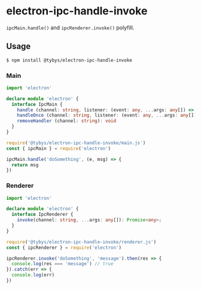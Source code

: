 # electron-ipc-handle-invoke

`ipcMain.handle()` and `ipcRenderer.invoke()` polyfill.

## Usage

``` bash
$ npm install @tybys/electron-ipc-handle-invoke
```

### Main

``` ts
import 'electron'

declare module 'electron' {
  interface IpcMain {
    handle (channel: string, listener: (event: any, ...args: any[]) => (Promise<void>) | (any)): void
    handleOnce (channel: string, listener: (event: any, ...args: any[]) => (Promise<void>) | (any)): void
    removeHandler (channel: string): void
  }
}
```

``` js
require('@tybys/electron-ipc-handle-invoke/main.js')
const { ipcMain } = require('electron')

ipcMain.handle('doSomething', (e, msg) => {
  return msg
})
```

### Renderer

``` ts
import 'electron'

declare module 'electron' {
  interface IpcRenderer {
    invoke(channel: string, ...args: any[]): Promise<any>;
  }
}
```

``` js
require('@tybys/electron-ipc-handle-invoke/renderer.js')
const { ipcRenderer } = require('electron')

ipcRenderer.invoke('doSomething', 'message').then(res => {
  console.log(res === 'message') // true
}).catch(err => {
  console.log(err)
})
```
